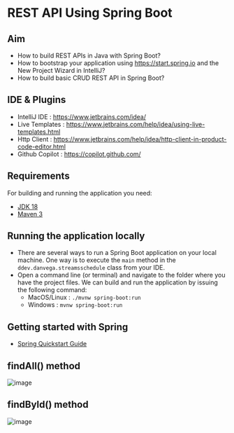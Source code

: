 # REST API Using Spring Boot
## Aim
- How to build REST APIs in Java with Spring Boot?
- How to bootstrap your application using https://start.spring.io and the New Project Wizard in IntelliJ?
- How to build basic CRUD REST API in Spring Boot?

## IDE & Plugins
- IntelliJ IDE : https://www.jetbrains.com/idea/
- Live Templates : https://www.jetbrains.com/help/idea/using-live-templates.html
- Http Client : https://www.jetbrains.com/help/idea/http-client-in-product-code-editor.html
- Github Copilot : https://copilot.github.com/

## Requirements
For building and running the application you need:
- [JDK 18](https://www.oracle.com/java/technologies/javase/jdk18-archive-downloads.html)
- [Maven 3](https://maven.apache.org)

## Running the application locally
- There are several ways to run a Spring Boot application on your local machine. One way is to execute the `main` method in the `ddev.danvega.streamsschedule` class from your IDE.
- Open a command line (or terminal) and navigate to the folder where you have the project files. We can build and run the application by issuing the following command:
  - MacOS/Linux : `./mvnw spring-boot:run`
  - Windows : `mvnw spring-boot:run`

## Getting started with Spring
- [Spring Quickstart Guide](https://spring.io/quickstart)

## findAll() method
![image](https://user-images.githubusercontent.com/53792139/181350028-2f43eb9a-60a5-4040-9083-c63aa9d5a566.png)
## findById() method
![image](https://user-images.githubusercontent.com/53792139/181350203-f4c999e7-ca28-467e-aae0-796206627f97.png)
